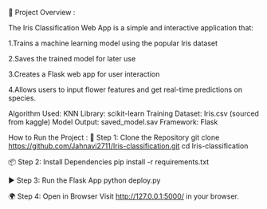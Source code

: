📌 Project Overview :

The Iris Classification Web App is a simple and interactive application that:

   1.Trains a machine learning model using the popular Iris dataset
   
   2.Saves the trained model for later use
   
   3.Creates a Flask web app for user interaction
   
   4.Allows users to input flower features and get real-time predictions on species.
   

Algorithm Used:  KNN
Library: scikit-learn
Training Dataset: Iris.csv (sourced from kaggle)
Model Output: saved_model.sav
Framework: Flask


How to Run the Project : 
🔧 Step 1: Clone the Repository
           git clone https://github.com/Jahnavi2711/Iris-classification.git
           cd Iris-classification
           
📦 Step 2: Install Dependencies
           pip install -r requirements.txt
           
▶️ Step 3: Run the Flask App
           python deploy.py
           
🌍 Step 4: Open in Browser
           Visit http://127.0.0.1:5000/ in your browser.
